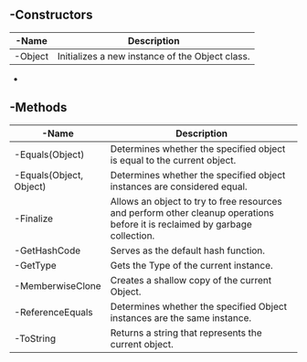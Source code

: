 -Constructors
-------------
-Name  | Description
-------|------------
-Object| Initializes a new instance of the Object class.
-
-Methods
--------
-Name                   | Description
------------------------|------------
-Equals(Object)         | Determines whether the specified object is equal to the current object.
-Equals(Object, Object) | Determines whether the specified object instances are considered equal.
-Finalize               | Allows an object to try to free resources and perform other cleanup operations before it is reclaimed by garbage collection.
-GetHashCode            | Serves as the default hash function.
-GetType                | Gets the Type of the current instance.
-MemberwiseClone        | Creates a shallow copy of the current Object.
-ReferenceEquals        | Determines whether the specified Object instances are the same instance.
-ToString               | Returns a string that represents the current object.
